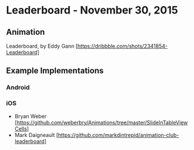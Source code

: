 # Leaderboard - November 30, 2015

## Animation

Leaderboard, by Eddy Gann [https://dribbble.com/shots/2341854-Leaderboard]

## Example Implementations

### Android

### iOS

- Bryan Weber [https://github.com/weberbry/Animations/tree/master/SlideInTableViewCells]
- Mark Daigneault [https://github.com/markdintrepid/animation-club-leaderboard]






